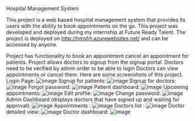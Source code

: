 Hospital Management System

This project is a web based hospital management system that provides its users with the ability to book appointments on the go.
This project was developed and deployed during my internship at Future Ready Talent.
The project is deployed on http://hmsfrt.azurewebsites.net/ and can be accessed by anyone.

Project has functionality to book an appointment cancel an appointment for patients.
Project allows doctors to signup from the signup portal. Doctors need to be verified by admin order to be able to login
Doctors can view appointments or cancel them.
Here are some screenshots of this project.
Login Page:
![image](https://user-images.githubusercontent.com/58938310/177297566-55f70d4f-0275-4fe3-86a5-529da96209c0.png)
Signup for patients:
![image](https://user-images.githubusercontent.com/58938310/177297746-dd463ed7-8007-471e-b6af-bbf72723378a.png)
Signup for doctors:
![image](https://user-images.githubusercontent.com/58938310/177297813-bb97e012-6f17-46e4-b0ec-f1c2dc75e4c9.png)
Forgot password:
![image](https://user-images.githubusercontent.com/58938310/177299543-921b6584-7e3d-44c6-9e93-cb175f9affca.png)
Patient dashboard:
![image](https://user-images.githubusercontent.com/58938310/177298431-c42d153c-a0c5-42fe-ba6f-b38d82803d5a.png)
Upcoming appointments: 
![image](https://user-images.githubusercontent.com/58938310/177298618-bf568a89-040b-4170-9eff-20a0cbb288e3.png)
Edit profile:
![image](https://user-images.githubusercontent.com/58938310/177299301-f2d3bc21-88e0-4436-93dd-67b0b1368ed7.png)
Change password:
![image](https://user-images.githubusercontent.com/58938310/177299375-bda5ec59-2083-4e3f-bb90-efe70ca0584b.png)
Admin Dashboard (displays doctors that have signed up and waiting for approval):
![image](https://user-images.githubusercontent.com/58938310/177299768-0a02ccca-a9b5-4a24-8dd2-5642e5a0a014.png)
Appointments :
![image](https://user-images.githubusercontent.com/58938310/177299883-303f1237-c7ee-455e-85e0-e1ed9339d8ed.png)
Doctors list :
![image](https://user-images.githubusercontent.com/58938310/177299975-5188ff2d-7670-4d79-afb7-3092b4234bef.png)
Doctor detailed view:
![image](https://user-images.githubusercontent.com/58938310/177300097-2ebf330e-1088-4656-aa1b-cc16b484a2f0.png)
Doctor dashboard:
![image](https://user-images.githubusercontent.com/58938310/177300259-6e8e8dfb-745a-4a5e-bf26-5121dcff56ef.png)

